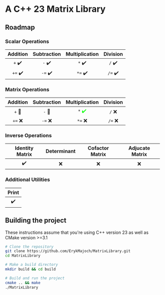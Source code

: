 # A C++ 23 Matrix Library


<!--  

Transposition Submatrix

Square Matrices:
 - Diagonal Matrix
 - Lower Triangular Matrix
 - Upper Triangular Matrix

Inverse Matrices
 - Identity Matrix
 - Determinant


-->


## Roadmap
### Scalar Operations
| Addition | Subtraction | Multiplication | Division |
|:--------:|:-----------:|:--------------:|:--------:|
|   `+` :heavy_check_mark:  |    `-` :heavy_check_mark:    |      `*` :heavy_check_mark:     |   `/` :heavy_check_mark:  |
|  `+=` :heavy_check_mark:  |    `-=` :heavy_check_mark:   |     `*=` :heavy_check_mark:     |  `/=` :heavy_check_mark:  |

### Matrix Operations
| Addition | Subtraction | Multiplication | Division |
|:--------:|:-----------:|:--------------:|:--------:|
|`+` :construction:|`-` :construction:|`*` <span style="color:#00FF00">:heavy_check_mark:</span>|`/` :x:|
|  `+=` :x:  |    `-=` :x:   |     `*=` :x:     |  `/=` :x:  |

### Inverse Operations
| Identity Matrix | Determinant | Cofactor Matrix | Adjucate Matrix |
|:---------------:|:-----------:|:---------------:|:---------------:|
|       :heavy_check_mark:       |     :x:     |       :x:       |       :x:       |
<!-- https://byjus.com/maths/adjoint-of-a-matrix/ -->

### Additional Utilities
|        Print       |
|:------------------:|
| :heavy_check_mark: |


## Building the project
These instructions assume that you're using C++ version 23 as well as CMake version >=3.1
```bash
# Clone the repository
git clone https://github.com/ErykMajoch/MatrixLibrary.git
cd MatrixLibrary

# Make a build directory
mkdir build && cd build

# Build and run the project
cmake .. && make
./MatrixLibrary
```
